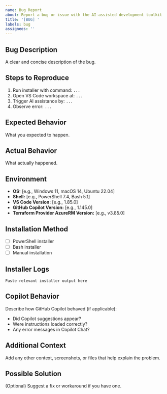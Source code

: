 ```yaml
---
name: Bug Report
about: Report a bug or issue with the AI-assisted development toolkit
title: '[BUG] '
labels: bug
assignees: ''
---
```


## Bug Description
A clear and concise description of the bug.

## Steps to Reproduce
1. Run installer with command: `...`
2. Open VS Code workspace at: `...`
3. Trigger AI assistance by: `...`
4. Observe error: `...`

## Expected Behavior
What you expected to happen.

## Actual Behavior
What actually happened.

## Environment
- **OS:** [e.g., Windows 11, macOS 14, Ubuntu 22.04]
- **Shell:** [e.g., PowerShell 7.4, Bash 5.1]
- **VS Code Version:** [e.g., 1.85.0]
- **GitHub Copilot Version:** [e.g., 1.145.0]
- **Terraform Provider AzureRM Version:** [e.g., v3.85.0]

## Installation Method
- [ ] PowerShell installer
- [ ] Bash installer
- [ ] Manual installation

## Installer Logs
```
Paste relevant installer output here
```

## Copilot Behavior
Describe how GitHub Copilot behaved (if applicable):
- Did Copilot suggestions appear?
- Were instructions loaded correctly?
- Any error messages in Copilot Chat?

## Additional Context
Add any other context, screenshots, or files that help explain the problem.

## Possible Solution
(Optional) Suggest a fix or workaround if you have one.
